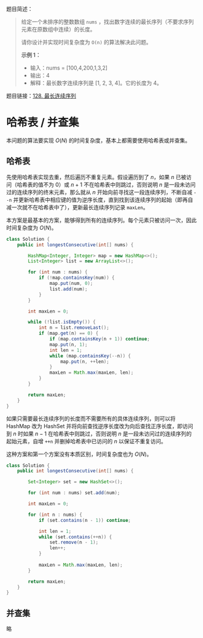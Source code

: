 题目简述：

> 给定一个未排序的整数数组 `nums` ，找出数字连续的最长序列（不要求序列元素在原数组中连续）的长度。
>
> 请你设计并实现时间复杂度为 `O(n)` 的算法解决此问题。
>
> **示例 1：**
>
> - 输入：nums = [100,4,200,1,3,2]
> - 输出：4
> - 解释：最长数字连续序列是 [1, 2, 3, 4]。它的长度为 4。

题目链接：[128. 最长连续序列](https://leetcode.cn/problems/longest-consecutive-sequence/)

# 哈希表 / 并查集

本问题的算法要实现 $O(N)$ 的时间复杂度，基本上都需要使用哈希表或并查集。

## 哈希表

先使用哈希表实现去重，然后遍历不重复元素。假设遍历到了 $n$，如果 $n$ 已被访问（哈希表的值不为 $0$）或 $n+1$ 不在哈希表中则跳过，否则说明 $n$ 是一段未访问过的连续序列的终末元素，那么就从 $n$ 开始向前寻找这一段连续序列，不断自减 `--n` 并更新哈希表中相应键的值为逆序长度，直到找到该连续序列的起始（即再自减一次就不在哈希表中了），更新最长连续序列记录 `maxLen`。

本方案是最基本的方案，能够得到所有的连续序列。每个元素只被访问一次，因此时间复杂度为 $O(N)$。

```java
class Solution {
    public int longestConsecutive(int[] nums) {

        HashMap<Integer, Integer> map = new HashMap<>();
        List<Integer> list = new ArrayList<>();

        for (int num : nums) {
            if (!map.containsKey(num)) {
                map.put(num, 0);
                list.add(num);
            }
        }

        int maxLen = 0;

        while (!list.isEmpty()) {
            int n = list.removeLast();
            if (map.get(n) == 0) {
                if (map.containsKey(n + 1)) continue;
                map.put(n, 1);
                int len = 1;
                while (map.containsKey(--n)) {
                    map.put(n, ++len);
                }
                maxLen = Math.max(maxLen, len);
            }
        }

        return maxLen;
    }
}
```

如果只需要最长连续序列的长度而不需要所有的具体连续序列，则可以将 HashMap 改为 HashSet 并将向前查找逆序长度改为向后查找正序长度，即访问到 $n$ 时如果 $n-1$ 在哈希表中则跳过，否则说明 $n$ 是一段未访问过的连续序列的起始元素，自增 `++n` 并删掉哈希表中已访问的 $n$ 以保证不重复访问。

这种方案和第一个方案没有本质区别，时间复杂度也为 $O(N)$。

```java
class Solution {
    public int longestConsecutive(int[] nums) {

        Set<Integer> set = new HashSet<>();

        for (int num : nums) set.add(num);

        int maxLen = 0;

        for (int n : nums) {
            if (set.contains(n - 1)) continue;

            int len = 1;
            while (set.contains(++n)) {
                set.remove(n - 1);
                len++;
            }
            
            maxLen = Math.max(maxLen, len);
        }

        return maxLen;
    }
}
```

## 并查集

略

